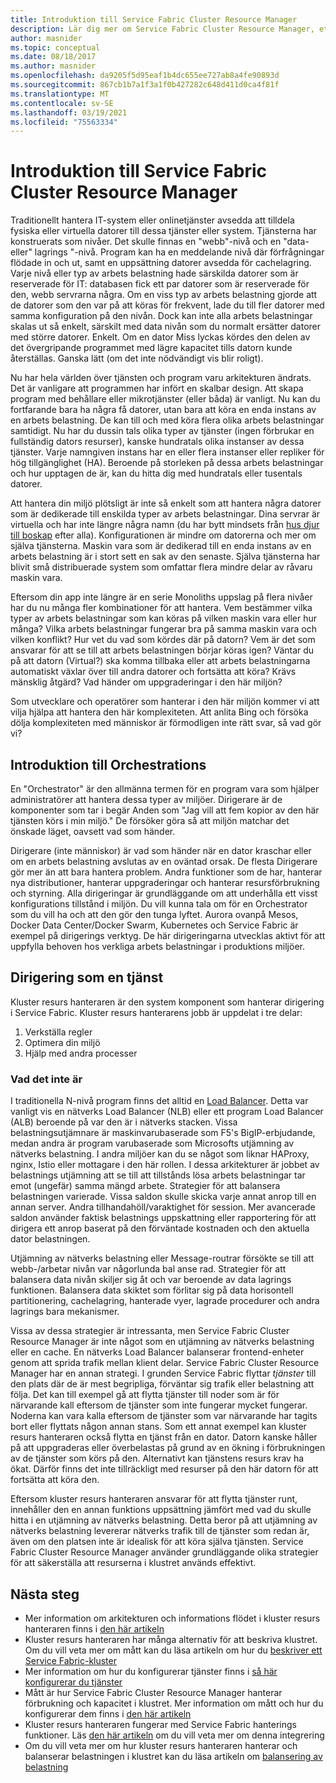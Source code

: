```yaml
---
title: Introduktion till Service Fabric Cluster Resource Manager
description: Lär dig mer om Service Fabric Cluster Resource Manager, ett sätt att hantera dirigering av programmets tjänster.
author: masnider
ms.topic: conceptual
ms.date: 08/18/2017
ms.author: masnider
ms.openlocfilehash: da9205f5d95eaf1b4dc655ee727ab8a4fe90893d
ms.sourcegitcommit: 867cb1b7a1f3a1f0b427282c648d411d0ca4f81f
ms.translationtype: MT
ms.contentlocale: sv-SE
ms.lasthandoff: 03/19/2021
ms.locfileid: "75563334"
---
```

# <a name="introducing-the-service-fabric-cluster-resource-manager"></a>Introduktion till Service Fabric Cluster Resource Manager
Traditionellt hantera IT-system eller onlinetjänster avsedda att tilldela fysiska eller virtuella datorer till dessa tjänster eller system. Tjänsterna har konstruerats som nivåer. Det skulle finnas en "webb"-nivå och en "data-eller" lagrings "-nivå. Program kan ha en meddelande nivå där förfrågningar flödade in och ut, samt en uppsättning datorer avsedda för cachelagring. Varje nivå eller typ av arbets belastning hade särskilda datorer som är reserverade för IT: databasen fick ett par datorer som är reserverade för den, webb servrarna några. Om en viss typ av arbets belastning gjorde att de datorer som den var på att köras för frekvent, lade du till fler datorer med samma konfiguration på den nivån. Dock kan inte alla arbets belastningar skalas ut så enkelt, särskilt med data nivån som du normalt ersätter datorer med större datorer. Enkelt. Om en dator Miss lyckas kördes den delen av det övergripande programmet med lägre kapacitet tills datorn kunde återställas. Ganska lätt (om det inte nödvändigt vis blir roligt).

Nu har hela världen över tjänsten och program varu arkitekturen ändrats. Det är vanligare att programmen har infört en skalbar design. Att skapa program med behållare eller mikrotjänster (eller båda) är vanligt. Nu kan du fortfarande bara ha några få datorer, utan bara att köra en enda instans av en arbets belastning. De kan till och med köra flera olika arbets belastningar samtidigt. Nu har du dussin tals olika typer av tjänster (ingen förbrukar en fullständig dators resurser), kanske hundratals olika instanser av dessa tjänster. Varje namngiven instans har en eller flera instanser eller repliker för hög tillgänglighet (HA). Beroende på storleken på dessa arbets belastningar och hur upptagen de är, kan du hitta dig med hundratals eller tusentals datorer. 

Att hantera din miljö plötsligt är inte så enkelt som att hantera några datorer som är dedikerade till enskilda typer av arbets belastningar. Dina servrar är virtuella och har inte längre några namn (du har bytt mindsets från [hus djur till boskap](https://www.slideshare.net/randybias/architectures-for-open-and-scalable-clouds/20) efter alla). Konfigurationen är mindre om datorerna och mer om själva tjänsterna. Maskin vara som är dedikerad till en enda instans av en arbets belastning är i stort sett en sak av den senaste. Själva tjänsterna har blivit små distribuerade system som omfattar flera mindre delar av råvaru maskin vara.

Eftersom din app inte längre är en serie Monoliths uppslag på flera nivåer har du nu många fler kombinationer för att hantera. Vem bestämmer vilka typer av arbets belastningar som kan köras på vilken maskin vara eller hur många? Vilka arbets belastningar fungerar bra på samma maskin vara och vilken konflikt? Hur vet du vad som kördes där på datorn? Vem är det som ansvarar för att se till att arbets belastningen börjar köras igen? Väntar du på att datorn (Virtual?) ska komma tillbaka eller att arbets belastningarna automatiskt växlar över till andra datorer och fortsätta att köra? Krävs mänsklig åtgärd? Vad händer om uppgraderingar i den här miljön?

Som utvecklare och operatörer som hanterar i den här miljön kommer vi att vilja hjälpa att hantera den här komplexiteten. Att anlita Bing och försöka dölja komplexiteten med människor är förmodligen inte rätt svar, så vad gör vi?

## <a name="introducing-orchestrators"></a>Introduktion till Orchestrations
En "Orchestrator" är den allmänna termen för en program vara som hjälper administratörer att hantera dessa typer av miljöer. Dirigerare är de komponenter som tar i begär Anden som "Jag vill att fem kopior av den här tjänsten körs i min miljö." De försöker göra så att miljön matchar det önskade läget, oavsett vad som händer.

Dirigerare (inte människor) är vad som händer när en dator kraschar eller om en arbets belastning avslutas av en oväntad orsak. De flesta Dirigerare gör mer än att bara hantera problem. Andra funktioner som de har, hanterar nya distributioner, hanterar uppgraderingar och hanterar resursförbrukning och styrning. Alla dirigeringar är grundläggande om att underhålla ett visst konfigurations tillstånd i miljön. Du vill kunna tala om för en Orchestrator som du vill ha och att den gör den tunga lyftet. Aurora ovanpå Mesos, Docker Data Center/Docker Swarm, Kubernetes och Service Fabric är exempel på dirigerings verktyg. De här dirigeringarna utvecklas aktivt för att uppfylla behoven hos verkliga arbets belastningar i produktions miljöer. 

## <a name="orchestration-as-a-service"></a>Dirigering som en tjänst
Kluster resurs hanteraren är den system komponent som hanterar dirigering i Service Fabric. Kluster resurs hanterarens jobb är uppdelat i tre delar:

1. Verkställa regler
2. Optimera din miljö
3. Hjälp med andra processer

### <a name="what-it-isnt"></a>Vad det inte är
I traditionella N-nivå program finns det alltid en [Load Balancer](https://en.wikipedia.org/wiki/Load_balancing_(computing)). Detta var vanligt vis en nätverks Load Balancer (NLB) eller ett program Load Balancer (ALB) beroende på var den är i nätverks stacken. Vissa belastningsutjämnare är maskinvarubaserade som F5's BigIP-erbjudande, medan andra är program varubaserade som Microsofts utjämning av nätverks belastning. I andra miljöer kan du se något som liknar HAProxy, nginx, Istio eller mottagare i den här rollen. I dessa arkitekturer är jobbet av belastnings utjämning att se till att tillstånds lösa arbets belastningar tar emot (ungefär) samma mängd arbete. Strategier för att balansera belastningen varierade. Vissa saldon skulle skicka varje annat anrop till en annan server. Andra tillhandahöll/varaktighet för session. Mer avancerade saldon använder faktisk belastnings uppskattning eller rapportering för att dirigera ett anrop baserat på den förväntade kostnaden och den aktuella dator belastningen.

Utjämning av nätverks belastning eller Message-routrar försökte se till att webb-/arbetar nivån var någorlunda bal anse rad. Strategier för att balansera data nivån skiljer sig åt och var beroende av data lagrings funktionen. Balansera data skiktet som förlitar sig på data horisontell partitionering, cachelagring, hanterade vyer, lagrade procedurer och andra lagrings bara mekanismer.

Vissa av dessa strategier är intressanta, men Service Fabric Cluster Resource Manager är inte något som en utjämning av nätverks belastning eller en cache. En nätverks Load Balancer balanserar frontend-enheter genom att sprida trafik mellan klient delar. Service Fabric Cluster Resource Manager har en annan strategi. I grunden Service Fabric flyttar *tjänster* till den plats där de är mest begripliga, förväntar sig trafik eller belastning att följa. Det kan till exempel gå att flytta tjänster till noder som är för närvarande kall eftersom de tjänster som inte fungerar mycket fungerar. Noderna kan vara kalla eftersom de tjänster som var närvarande har tagits bort eller flyttats någon annan stans. Som ett annat exempel kan kluster resurs hanteraren också flytta en tjänst från en dator. Datorn kanske håller på att uppgraderas eller överbelastas på grund av en ökning i förbrukningen av de tjänster som körs på den. Alternativt kan tjänstens resurs krav ha ökat. Därför finns det inte tillräckligt med resurser på den här datorn för att fortsätta att köra den. 

Eftersom kluster resurs hanteraren ansvarar för att flytta tjänster runt, innehåller den en annan funktions uppsättning jämfört med vad du skulle hitta i en utjämning av nätverks belastning. Detta beror på att utjämning av nätverks belastning levererar nätverks trafik till de tjänster som redan är, även om den platsen inte är idealisk för att köra själva tjänsten. Service Fabric Cluster Resource Manager använder grundläggande olika strategier för att säkerställa att resurserna i klustret används effektivt.

## <a name="next-steps"></a>Nästa steg
- Mer information om arkitekturen och informations flödet i kluster resurs hanteraren finns i [den här artikeln](service-fabric-cluster-resource-manager-architecture.md)
- Kluster resurs hanteraren har många alternativ för att beskriva klustret. Om du vill veta mer om mått kan du läsa artikeln om hur du [beskriver ett Service Fabric-kluster](service-fabric-cluster-resource-manager-cluster-description.md)
- Mer information om hur du konfigurerar tjänster finns i [så här konfigurerar du tjänster](service-fabric-cluster-resource-manager-configure-services.md)
- Mått är hur Service Fabric Cluster Resource Manager hanterar förbrukning och kapacitet i klustret. Mer information om mått och hur du konfigurerar dem finns i [den här artikeln](service-fabric-cluster-resource-manager-metrics.md)
- Kluster resurs hanteraren fungerar med Service Fabric hanterings funktioner. Läs [den här artikeln](service-fabric-cluster-resource-manager-management-integration.md) om du vill veta mer om denna integrering
- Om du vill veta mer om hur kluster resurs hanteraren hanterar och balanserar belastningen i klustret kan du läsa artikeln om [balansering av belastning](service-fabric-cluster-resource-manager-balancing.md)
